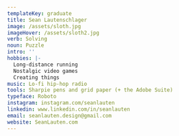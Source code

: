 ```yaml
---
templateKey: graduate
title: Sean Lautenschlager
image: /assets/sloth.jpg
imageHover: /assets/sloth2.jpg
verb: Solving
noun: Puzzle
intro: ''
hobbies: |-
  Long-distance running
  Nostalgic video games
  Creating things
music: Lo-fi hip-hop radio
tools: Sharpie pens and grid paper (+ the Adobe Suite)
typeface: Roboto
instagram: instagram.com/seanlauten
linkedin: www.linkedin.com/in/seanlauten
email: seanlauten.design@gmail.com
website: SeanLauten.com
---
```


